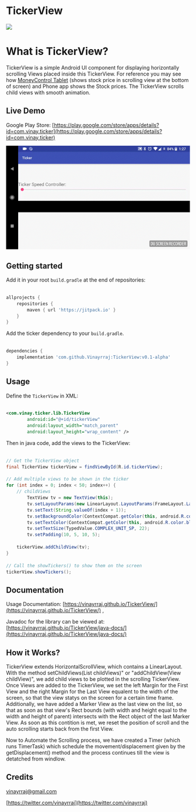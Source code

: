 # TickerView

[![](https://jitpack.io/v/Vinayrraj/TickerView.svg)](https://jitpack.io/#Vinayrraj/TickerView)

What is TickerView?
===============
TickerView is a simple Android UI component for displaying horizontally scrolling Views placed inside this TickerView. For reference you may see how [MoneyControl Tablet](https://play.google.com/store/apps/details?id=com.moneycontrol) (shows stock price in scrolling view at the bottom of screen) and Phone app shows the Stock prices. The TickerView scrolls child views with smooth animation.

Live Demo
---------------
Google Play Store: [https://play.google.com/store/apps/details?id=com.vinay.ticker](https://play.google.com/store/apps/details?id=com.vinay.ticker) 

![Wait for the GIF image to load](/media/image_gif.gif)


Getting started
---------------

Add it in your root `build.gradle` at the end of repositories:

```groovy

allprojects {
	repositories {
		maven { url 'https://jitpack.io' }
	}
}

```

Add the ticker dependency to your `build.gradle`.

```groovy

dependencies {
	implementation 'com.github.Vinayrraj:TickerView:v0.1-alpha'
}

```

Usage
-----

Define the `TickerView` in XML:

```xml

<com.vinay.ticker.lib.TickerView
        android:id="@+id/tickerView"
        android:layout_width="match_parent"
        android:layout_height="wrap_content" />
```

Then in java code, add the views to the TickerView:

```java

// Get the TickerView object
final TickerView tickerView = findViewById(R.id.tickerView);

// Add multiple views to be shown in the ticker
for (int index = 0; index < 50; index++) {
	// childViews
        TextView tv = new TextView(this);
        tv.setLayoutParams(new LinearLayout.LayoutParams(FrameLayout.LayoutParams.WRAP_CONTENT, FrameLayout.LayoutParams.WRAP_CONTENT));
        tv.setText(String.valueOf(index + 1));
        tv.setBackgroundColor(ContextCompat.getColor(this, android.R.color.white));
        tv.setTextColor(ContextCompat.getColor(this, android.R.color.black));
        tv.setTextSize(TypedValue.COMPLEX_UNIT_SP, 22);
        tv.setPadding(10, 5, 10, 5);
        
	tickerView.addChildView(tv);
}

// Call the showTickers() to show them on the screen
tickerView.showTickers();

```



Documentation
-----

Usage Documentation: [https://vinayrraj.github.io/TickerView/](https://vinayrraj.github.io/TickerView/) , 

Javadoc for the library can be viewed at: [https://vinayrraj.github.io/TickerView/java-docs/](https://vinayrraj.github.io/TickerView/java-docs/)


How it Works?
-----

TickerView extends HorizontalScrollView, which contains a  LinearLayout. With the method setChildViews(List<View> childViews)" or "addChildView(View childView)", we add child views to be plotted in the scrolling TickerView.
Once Views are added to the TickerView, we set the left Margin for the First View and the right Margin for the Last View equalent to the width of the screen, so that the view statys on the screen for a certain time frame. 
Additionally, we have added a Marker View as the last view on the list, so that as soon as that view's Rect bounds (with width and height equal to the width and height of parent) intersects with the Rect object of the last Marker View. As soon as this contition is met, we reset the position of scroll and the auto scrolling starts back from the first View. 

Now to Automate the Scrolling process, we have created a Timer (which runs TimerTask) which schedule the movement/displacement given by the getDisplacement() method and the process continues till the view is detatched from windlow. 


Credits
-----

vinayrraj@gmail.com

[https://twitter.com/vinayrraj](https://twitter.com/vinayrraj)

